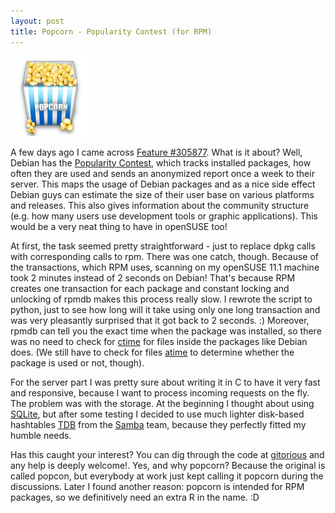 ```yaml
---
layout: post
title: Popcorn - Popularity Contest (for RPM)
---
```


![popcorn-128x128](/assets/popcorn-128x128.png)

A few days ago I came across [Feature #305877](https://features.opensuse.org/305877). What is it about? Well, Debian has the [Popularity Contest](http://popcon.debian.org/), which tracks installed packages, how often they are used and sends an anonymized report once a week to their server. This maps the usage of Debian packages and as a nice side effect Debian guys can estimate the size of their user base on various platforms and releases. This also gives information about the community structure (e.g. how many users use development tools or graphic applications). This would be a very neat thing to have in openSUSE too!

At first, the task seemed pretty straightforward - just to replace dpkg calls with corresponding calls to rpm. There was one catch, though. Because of the transactions, which RPM uses, scanning on my openSUSE 11.1 machine took 2 minutes instead of 2 seconds on Debian! That's because RPM creates one transaction for each package and constant locking and unlocking of rpmdb makes this process really slow. I rewrote the script to python, just to see how long will it take using only one long transaction and was very pleasantly surprised that it got back to 2 seconds. :) Moreover, rpmdb can tell you the exact time when the package was installed, so there was no need to check for [ctime](http://en.wikipedia.org/wiki/Stat_(Unix)) for files inside the packages like Debian does. (We still have to check for files [atime](http://en.wikipedia.org/wiki/Stat_(Unix)) to determine whether the package is used or not, though).

For the server part I was pretty sure about writing it in C to have it very fast and responsive, because I want to process incoming requests on the fly. The problem was with the storage. At the beginning I thought about using [SQLite](http://www.sqlite.org/), but after some testing I decided to use much lighter disk-based hashtables [TDB](http://tdb.samba.org/) from the [Samba](http://samba.org/) team, because they perfectly fitted my humble needs.

Has this caught your interest? You can dig through the code at [gitorious](http://gitorious.org/opensuse/popcorn) and any help is deeply welcome!. Yes, and why popcorn? Because the original is called popcon, but everybody at work just kept calling it popcorn during the discussions. Later I found another reason: popcorn is intended for RPM packages, so we definitively need an extra R in the name. :D
